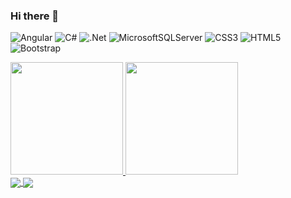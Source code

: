 ### Hi there 👋

![Angular](https://img.shields.io/badge/angular-%23DD0031.svg?style=for-the-badge&logo=angular&logoColor=white)
![C#](https://img.shields.io/badge/c%23-%23239120.svg?style=for-the-badge&logo=c-sharp&logoColor=white)
![.Net](https://img.shields.io/badge/.NET-5C2D91?style=for-the-badge&logo=.net&logoColor=white)
![MicrosoftSQLServer](https://img.shields.io/badge/Microsoft%20SQL%20Server-CC2927?style=for-the-badge&logo=microsoft%20sql%20server&logoColor=white)
![CSS3](https://img.shields.io/badge/css3-%231572B6.svg?style=for-the-badge&logo=css3&logoColor=white)
![HTML5](https://img.shields.io/badge/html5-%23E34F26.svg?style=for-the-badge&logo=html5&logoColor=white)
![Bootstrap](https://img.shields.io/badge/bootstrap-%238511FA.svg?style=for-the-badge&logo=bootstrap&logoColor=white)

<div>
<a href="https://github.com/geismarsamis">
<img loading="lazy" height="180em" src="https://github-readme-stats.vercel.app/api/top-langs/?username=geismarsamis&layout=compact&langs_count=8&theme=dracula"/>
<img loading="lazy" height="180em" src="https://github-readme-stats.vercel.app/api?username=geismarsamis&show_icons=true&theme=dracula&include_all_commits=true&count_private=true"/>
</div>

<a href="https://github.com/geismarsamis">
  <img align="center" src="https://github-readme-stats.vercel.app/api/pin/?username=geismarsamis&repo=github-readme-stats" />
</a>
<a href="https://github.com/geismarsamis">
  <img align="center" src="https://github-readme-stats.vercel.app/api/pin/?username=geismarsamis&repo=convoychat" />
</a>

<!--
**geismarsamis/geismarsamis** is a ✨ _special_ ✨ repository because its `README.md` (this file) appears on your GitHub profile.

Here are some ideas to get you started:

- 🔭 I’m currently working on ...
- 🌱 I’m currently learning ...
- 👯 I’m looking to collaborate on ...
- 🤔 I’m looking for help with ...
- 💬 Ask me about ...
- 📫 How to reach me: ...
- 😄 Pronouns: ...
- ⚡ Fun fact: ...
-->

